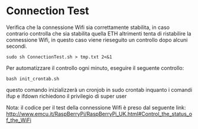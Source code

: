 Connection Test
===============
Verifica che la connessione Wifi sia correttamente stabilita, in caso contrario controlla che sia stabilita quella ETH altrimenti tenta di ristabilire la connessione Wifi, in questo caso viene rieseguito un controllo dopo alcuni secondi.

	sudo sh ConnectionTest.sh > tmp.txt 2<&1

Per automatizzare il controllo ogni minuto, eseguire il seguente controllo:

	bash init_crontab.sh

questo comando inizializzerà un cronjob in sudo crontab inquanto i comandi ifup e ifdown richiedono il privilegio di super user


Nota: il codice per il test della connessione Wifi è preso dal seguente link: http://www.emcu.it/RaspBerryPi/RaspBerryPi_UK.html#Control_the_status_of_the_WiFi
